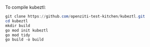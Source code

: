 To compile kubeztl:
```powershell
git clone https://github.com/openziti-test-kitchen/kubeztl.git
cd kubeztl
mkdir build
go mod init kubeztl
go mod tidy
go build -o build
```